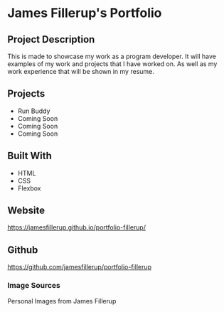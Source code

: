 # James Fillerup's Portfolio

## Project Description
This is made to showcase my work as a program developer. It will have examples of my work and projects that I have worked on. As well as my work experience that will be shown in my resume.

## Projects
* Run Buddy
* Coming Soon
* Coming Soon
* Coming Soon

## Built With
* HTML
* CSS
* Flexbox

## Website
https://jamesfillerup.github.io/portfolio-fillerup/

## Github
https://github.com/jamesfillerup/portfolio-fillerup


### Image Sources
Personal Images from James Fillerup

